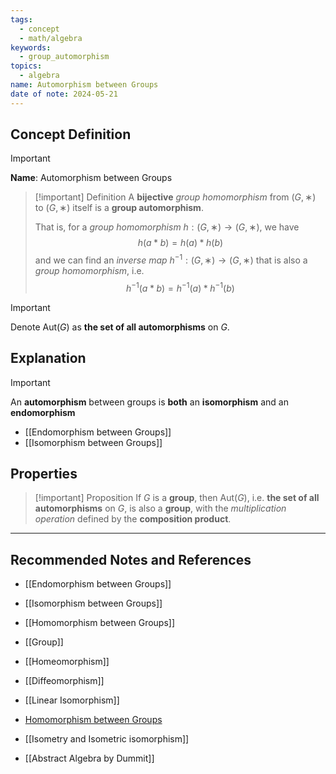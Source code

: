 ```yaml
---
tags:
  - concept
  - math/algebra
keywords:
  - group_automorphism
topics:
  - algebra
name: Automorphism between Groups
date of note: 2024-05-21
---
```


## Concept Definition

>[!important]
>**Name**: Automorphism between Groups

>[!important] Definition
>A **bijective** *group homomorphism* from $(G,∗)$ to $(G,∗)$ itself is a **group automorphism**.
>
>That is, for a *group homomorphism* $h: (G,∗) \to (G,∗)$,  we have 
>$$
>h(a * b) = h(a) * h(b)
>$$
>and we can find an *inverse map* $h^{-1}: (G,∗) \to (G,∗)$ that is also a *group homomorphism*, i.e.
>$$
>h^{-1}(a * b) = h^{-1}(a) * h^{-1}(b)
>$$

>[!important]
>Denote $\text{Aut}(G)$ as **the set of all automorphisms** on $G$.


## Explanation

>[!important]
>An **automorphism** between groups is **both** an **isomorphism** and an **endomorphism** 

- [[Endomorphism between Groups]]
- [[Isomorphism between Groups]]

## Properties

>[!important] Proposition
>If $G$ is a **group**, then $\text{Aut}(G)$, i.e. **the set of all automorphisms** on $G$, is also a **group**, with the *multiplication operation* defined by the **composition product**.



-----------
##  Recommended Notes and References

- [[Endomorphism between Groups]]
- [[Isomorphism between Groups]]

- [[Homomorphism between Groups]]
- [[Group]]

- [[Homeomorphism]]
- [[Diffeomorphism]]
- [[Linear Isomorphism]]
- [Homomorphism between Groups](app://obsidian.md/Homomorphism%20between%20Groups)
- [[Isometry and Isometric isomorphism]]


- [[Abstract Algebra by Dummit]]